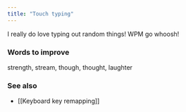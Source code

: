 ```yaml
---
title: "Touch typing"
---
```


I really do love typing out random things! WPM go whoosh!

### Words to improve
strength, stream, though, thought, laughter

### See also
- [[Keyboard key remapping]]